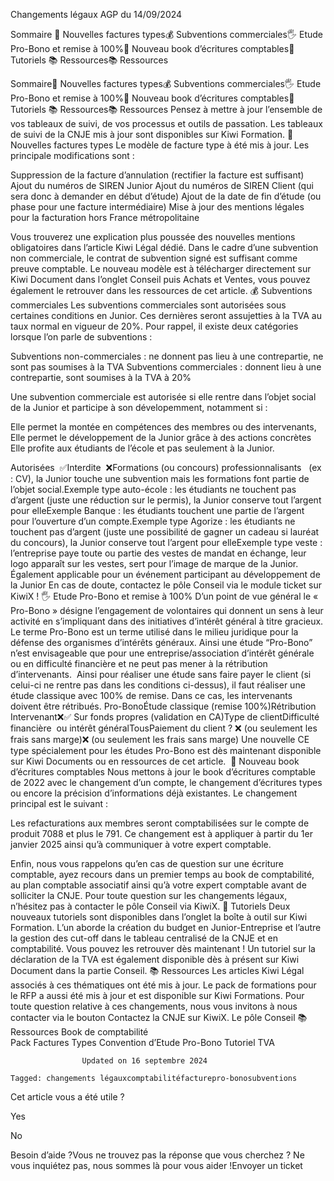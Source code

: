 



Changements légaux AGP du 14/09/2024

Sommaire 
🧾 Nouvelles factures types💰 Subventions commerciales🖐️ Etude Pro-Bono et remise à 100%📕 Nouveau book d’écritures comptables📖 Tutoriels 📚 Ressources📚 Ressources



Sommaire🧾 Nouvelles factures types💰 Subventions commerciales🖐️ Etude Pro-Bono et remise à 100%📕 Nouveau book d’écritures comptables📖 Tutoriels 📚 Ressources📚 Ressources
Pensez à mettre à jour l’ensemble de vos tableaux de suivi, de vos processus et outils de passation. Les tableaux de suivi de la CNJE mis à jour sont disponibles sur Kiwi Formation.
🧾 Nouvelles factures types
Le modèle de facture type à été mis à jour. Les principale modifications sont :

Suppression de la facture d’annulation (rectifier la facture est suffisant)  
Ajout du numéros de SIREN Junior
Ajout du numéros de SIREN Client (qui sera donc à demander en début d’étude)
Ajout de la date de fin d’étude (ou phase pour une facture intermédiaire)
Mise à jour des mentions légales pour la facturation hors France métropolitaine

Vous trouverez une explication plus poussée des nouvelles mentions obligatoires dans l’article Kiwi Légal dédié.
Dans le cadre d’une subvention non commerciale, le contrat de subvention signé est suffisant comme preuve comptable.
Le nouveau modèle est à télécharger directement sur Kiwi Document dans l’onglet Conseil puis Achats et Ventes, vous pouvez également le retrouver dans les ressources de cet article.
💰 Subventions commerciales
Les subventions commerciales sont autorisées sous certaines conditions en Junior. Ces dernières seront assujetties à la TVA au taux normal en vigueur de 20%.
Pour rappel, il existe deux catégories lorsque l’on parle de subventions : 

Subventions non-commerciales : ne donnent pas lieu à une contrepartie, ne sont pas soumises à la TVA
Subventions commerciales : donnent lieu à une contrepartie, sont soumises à la TVA à 20%

Une subvention commerciale est autorisée si elle rentre dans l’objet social de la Junior et participe à son dévelopemment, notamment si :

Elle permet la montée en compétences des membres ou des intervenants,
Elle permet le développement de la Junior grâce à des actions concrètes
Elle profite aux étudiants de l’école et pas seulement à la Junior.

Autorisées  ✅Interdite  ❌Formations (ou concours) professionnalisants   (ex : CV), la Junior touche une subvention mais les formations font partie de l’objet social.Exemple type auto-école : les étudiants ne touchent pas d’argent (juste une réduction sur le permis), la Junior conserve tout l’argent pour elleExemple Banque : les étudiants touchent une partie de l’argent pour l’ouverture d’un compte.Exemple type Agorize : les étudiants ne touchent pas d’argent (juste une possibilité de gagner un cadeau si lauréat du concours), la Junior conserve tout l’argent pour elleExemple type veste : l’entreprise paye toute ou partie des vestes de mandat en échange, leur logo apparaît sur les vestes, sert pour l’image de marque de la Junior. Également applicable pour un événement participant au développement de la Junior
En cas de doute, contactez le pôle Conseil via le module ticket sur KiwiX !
🖐️ Etude Pro-Bono et remise à 100%
D’un point de vue général le « Pro-Bono » désigne l’engagement de volontaires qui donnent un sens à leur activité en s’impliquant dans des initiatives d’intérêt général à titre gracieux.
Le terme Pro-Bono est un terme utilisé dans le milieu juridique pour la défense des organismes d’intérêts généraux. Ainsi une étude “Pro-Bono” n’est envisageable que pour une entreprise/association d’intérêt générale ou en difficulté financière et ne peut pas mener à la rétribution d’intervenants. 
Ainsi pour réaliser une étude sans faire payer le client (si celui-ci ne rentre pas dans les conditions ci-dessus), il faut réaliser une étude classique avec 100% de remise. Dans ce cas, les intervenants doivent être rétribués.
Pro-BonoÉtude classique (remise 100%)Rétribution Intervenant❌✅ Sur fonds propres (validation en CA)Type de clientDifficulté financière  ou intérêt généralTousPaiement du client ? ❌ (ou seulement les frais sans marge)❌ (ou seulement les frais sans marge)
Une nouvelle CE type spécialement pour les études Pro-Bono est dès maintenant disponible sur Kiwi Documents ou en ressources de cet article. 
📕 Nouveau book d’écritures comptables
Nous mettons à jour le book d’écritures comptable de 2022 avec le changement d’un compte, le changement d’écritures types ou encore la précision d’informations déjà existantes. Le changement principal est le suivant :

Les refacturations aux membres seront comptabilisées sur le compte de produit 7088 et plus le 791. Ce changement est à appliquer à partir du 1er janvier 2025 ainsi qu’à communiquer à votre expert comptable.

Enfin, nous vous rappelons qu’en cas de question sur une écriture comptable, ayez recours dans un premier temps au book de comptabilité, au plan comptable associatif ainsi qu’à votre expert comptable avant de solliciter la CNJE.
Pour toute question sur les changements légaux, n’hésitez pas à contacter le pôle Conseil via KiwiX.
📖 Tutoriels 
Deux nouveaux tutoriels sont disponibles dans l’onglet la boîte à outil sur Kiwi Formation. L’un aborde la création du budget en Junior-Entreprise et l’autre la gestion des cut-off dans le tableau centralisé de la CNJE et en comptabilité. Vous pouvez les retrouver dès maintenant !
Un tutoriel sur la déclaration de la TVA est également disponible dès à présent sur Kiwi Document dans la partie Conseil.
📚 Ressources
Les articles Kiwi Légal associés à ces thématiques ont été mis à jour.
Le pack de formations pour le RFP a aussi été mis à jour et est disponible sur Kiwi Formations.
Pour toute question relative à ces changements, nous vous invitons à nous contacter via le bouton Contactez la CNJE sur KiwiX.
Le pôle Conseil
📚 Ressources
Book de comptabilité  
Pack Factures Types
Convention d’Etude Pro-Bono
Tutoriel TVA


					Updated on 16 septembre 2024				

	Tagged: changements légauxcomptabilitéfacturepro-bonosubventions

Cet article vous a été utile ?




Yes



No





Besoin d’aide ?Vous ne trouvez pas la réponse que vous cherchez ? Ne vous inquiétez pas, nous sommes là pour vous aider !Envoyer un ticket

